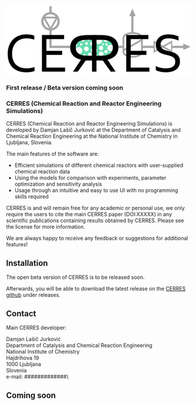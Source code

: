 <p align="center">
  <img src="https://raw.githubusercontent.com/DamjanLasicJurkovic/CERRES_public/master/CERRES_logo_webpage.png" alt="CERRES logo image">
</p>

### First release / Beta version coming soon

### CERRES (Chemical Reaction and Reactor Engineering Simulations)

CERRES (Chemical Reaction and Reactor Engineering Simulations) is developed by Damjan Lašič Jurković at the Department of Catalysis and Chemical Reaction Engineering at the National Institute of Chemistry in Ljubljana, Slovenia.

The main features of the software are:
- Efficient simulations of different chemical reactors with user-supplied chemical reaction data
- Using the models for comparison with experiments, parameter optimization and sensitivity analysis
- Usage through an intuitive and easy to use UI with no programming skills required

CERRES is and will remain free for any academic or personal use, we only require the users to cite the main CERRES paper (DOI:XXXXX) in any scientific publications containing results obtained by CERRES. Please see the license for more information.

We are always happy to receive any feedback or suggestions for additional features!

## Installation
The open beta version of CERRES is to be released soon.

Afterwards, you will be able to download the latest release on the [CERRES github](https://github.com/DamjanLasicJurkovic/CERRES_public) under releases.

## Contact
Main CERRES developer:

Damjan Lašič Jurković\
Department of Catalysis and Chemical Reaction Engineering\
National Institute of Chemistry\
Hajdrihova 19\
1000 Ljubljana\
Slovenia\
e-mail: #############\


## Coming soon
